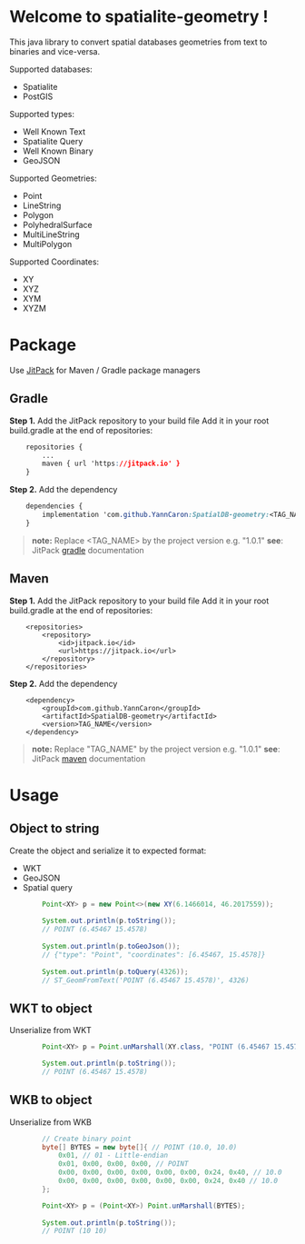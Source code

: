 # Welcome to spatialite-geometry !

This java library to convert spatial databases geometries from text to binaries and vice-versa.

Supported databases:
- Spatialite
- PostGIS

Supported types:
- Well Known Text 
- Spatialite Query
- Well Known Binary
- GeoJSON

Supported Geometries:
- Point
- LineString
- Polygon
- PolyhedralSurface
- MultiLineString
- MultiPolygon

Supported Coordinates:
- XY
- XYZ
- XYM
- XYZM

# Package

Use [JitPack](https://jitpack.io/) for Maven / Gradle package managers

## Gradle
**Step 1.** Add the JitPack repository to your build file
Add it in your root build.gradle at the end of repositories:

```css
	repositories {
		...
		maven { url 'https://jitpack.io' }
	}
```

**Step 2.** Add the dependency

```css
	dependencies {
		implementation 'com.github.YannCaron:SpatialDB-geometry:<TAG_NAME>'
	}
```
> **note:** Replace <TAG_NAME> by the project version e.g. "1.0.1"
> **see**: JitPack [gradle](https://jitpack.io/#gradle) documentation

## Maven
**Step 1.** Add the JitPack repository to your build file
Add it in your root build.gradle at the end of repositories:

```markup
	<repositories>
		<repository>
		    <id>jitpack.io</id>
		    <url>https://jitpack.io</url>
		</repository>
	</repositories>
```

**Step 2.** Add the dependency

```markup
	<dependency>
	    <groupId>com.github.YannCaron</groupId>
	    <artifactId>SpatialDB-geometry</artifactId>
	    <version>TAG_NAME</version>
	</dependency>
```

> **note:** Replace "TAG_NAME" by the project version e.g. "1.0.1"
> **see**: JitPack [maven](https://jitpack.io/#maven) documentation


# Usage

## Object to string

Create the object and serialize it to expected format:
- WKT
- GeoJSON
- Spatial query

``` java
        Point<XY> p = new Point<>(new XY(6.1466014, 46.2017559));
        
        System.out.println(p.toString());
        // POINT (6.45467 15.4578)
        
        System.out.println(p.toGeoJson());
        // {"type": "Point", "coordinates": [6.45467, 15.4578]}
        
        System.out.println(p.toQuery(4326));
        // ST_GeomFromText('POINT (6.45467 15.4578)', 4326)
```

## WKT to object

Unserialize from WKT

``` java
        Point<XY> p = Point.unMarshall(XY.class, "POINT (6.45467 15.4578)");

        System.out.println(p.toString());
        // POINT (6.45467 15.4578)
```

## WKB to object

Unserialize from WKB
``` java
        // Create binary point
        byte[] BYTES = new byte[]{ // POINT (10.0, 10.0)
            0x01, // 01 - Little-endian
            0x01, 0x00, 0x00, 0x00, // POINT
            0x00, 0x00, 0x00, 0x00, 0x00, 0x00, 0x24, 0x40, // 10.0
            0x00, 0x00, 0x00, 0x00, 0x00, 0x00, 0x24, 0x40 // 10.0
        };

        Point<XY> p = (Point<XY>) Point.unMarshall(BYTES);
        
        System.out.println(p.toString());
        // POINT (10 10)
```

